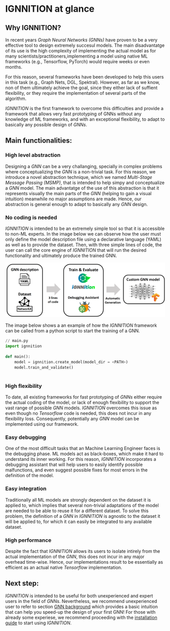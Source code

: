 # IGNNITION at glance

## Why IGNNITION?
In recent years *Graph Neural Networks (GNNs)* have proven to be a very effective tool to design extremely succesul models. The main disadvantatge of its use is the high complexity of implementing the actual model as for many scientists/practitioners,implementing a model using native ML frameworks (e.g., Tensorflow, PyTorch) would require weeks or even months.

For this reason, several frameworks have been developed to help this users in this task (e.g., Graph Nets, DGL, Spektral). However, as far as we know, non of them ultimately achieve the goal, since they either lack of suffient flexibility, or they require the implementation of several parts of the algorithm.

*IGNNITION* is the first framework to overcome this difficulties and provide a framework that allows very fast prototyping of GNNs without any knowledge of ML frameworks, and with an exceptional flexibility, to adapt to basically any possible design of *GNNs*.

## Main functionalities:
### High level abstraction
Designing a *GNN* can be a very challanging, specially in complex problems where conceptualizing the *GNN* is a non-trivial task. For this reason, we introduce a novel abstraction technique, which we named *Multi-Stage Message Passing (MSMP)*, that is intended to help simpy and conceptualize a *GNN* model. The main advantatge of the use of this abstraction is that it represents visually the main parts of the *GNN* (helping to gain a visual intuition) meanwhile no major assumptions are made. Hence, our abstraction is general enough to adapt to basically any *GNN* design. 

### No coding is needed
*IGNNITION* is intended to be an extremely simple tool so that it is accessible to non-ML experts. In the image below we can observe how the user must only define the model description file using a declarative language (YAML) as well as to provide the dataset. Then, with three simple lines of code, the user can call the core engine of *IGNNITION* that will run the desired functionality and ultimately produce the trained GNN.

![workflow](./Images/workflow.png)

The image below shows a an example of how the *IGNNITION* framework can be called from a python script to start the training of a GNN.

```python
// main.py
import ignnition

def main():
    model = ignnition.create_model(model_dir = <PATH>)
    model.train_and_validate()
    
```

### High flexibility
To date, all existing frameworks for fast prototyping of *GNNs* either require the actual coding of the model, or lack of enough flexibility to support the vast range of possible *GNN* models. *IGNNITION* overcomes this issue as even though no *Tensorflow* code is needed, this does not incur in any flexibility loss. Consequently, potentially any *GNN* model can be implemented using our framework.

### Easy debugging
One of the most difficult tasks that an Machine Learning Engineer faces is the debugging phase. ML models act as black-boxes, which make it hard to understand its inner working. For this reason, *IGNNITION* incorporates a debugging assistant that will help users to easily identify possible malfunctions, and even suggest possible fixes for most errors in the definition of the model.

### Easy integration
Traditionally all ML models are strongly dependent on the dataset it is applied to, which implies that several non-trivial adaptations of the model are needed to be able to reuse it for a different dataset. To solve this problem, the definition of a *GNN* in *IGNNITION* is agnostic to the dataset it will be applied to, for which it can easily be integrated to any available dataset.

### High performance
Despite the fact that *IGNNITION* allows its users to isolate intirely from the actual implementation of the *GNN*, this does not incur in any major overhead time-wise. Hence, our implementations result to be essentially as efficient as an actual native *Tensorflow* implementation.


## Next step:
*IGNNITION* is intended to be useful for both unexperienced and expert users in the field of *GNNs*. Nevertheless, we recommend unexperienced user to refer to section [GNN background](./what_are_gnns.md) which provides a basic intuition that can help you speed-up the design of your first GNN! For those with already some experiese, we recommend proceeding with the [installation guide](./installation.md) to start using *IGNNITION*.


